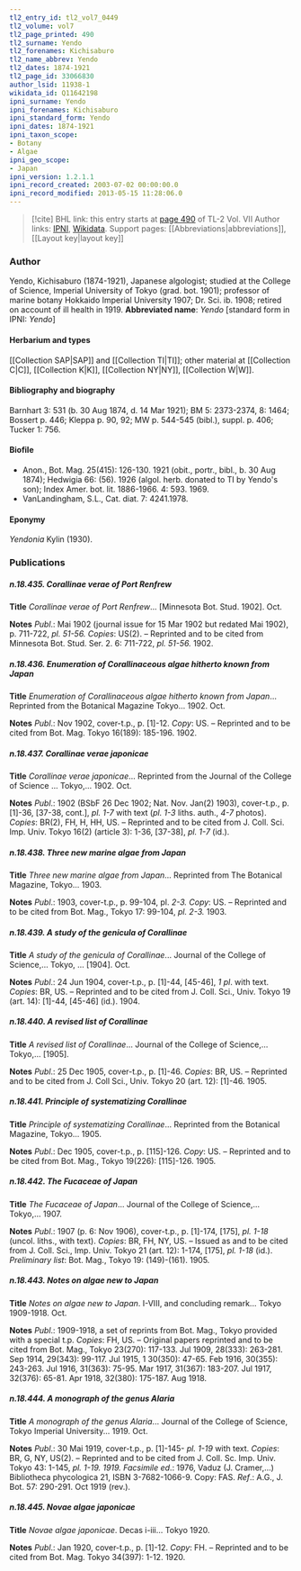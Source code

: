 ```yaml
---
tl2_entry_id: tl2_vol7_0449
tl2_volume: vol7
tl2_page_printed: 490
tl2_surname: Yendo
tl2_forenames: Kichisaburo
tl2_name_abbrev: Yendo
tl2_dates: 1874-1921
tl2_page_id: 33066830
author_lsid: 11938-1
wikidata_id: Q11642198
ipni_surname: Yendo
ipni_forenames: Kichisaburo
ipni_standard_form: Yendo
ipni_dates: 1874-1921
ipni_taxon_scope: 
- Botany
- Algae
ipni_geo_scope: 
- Japan
ipni_version: 1.2.1.1
ipni_record_created: 2003-07-02 00:00:00.0
ipni_record_modified: 2013-05-15 11:28:06.0
---
```


> [!cite] BHL link: this entry starts at [page 490](https://www.biodiversitylibrary.org/page/33066830) of TL-2 Vol. VII
> Author links: [IPNI](https://www.ipni.org/a/11938-1), [Wikidata](https://www.wikidata.org/wiki/Q11642198). Support pages: [[Abbreviations|abbreviations]], [[Layout key|layout key]]

### Author

Yendo, Kichisaburo (1874-1921), Japanese algologist; studied at the College of Science, Imperial University of Tokyo (grad. bot. 1901); professor of marine botany Hokkaido Imperial University 1907; Dr. Sci. ib. 1908; retired on account of ill health in 1919. 
**Abbreviated name**: *Yendo* \[standard form in IPNI: *Yendo*\]

#### Herbarium and types

[[Collection SAP|SAP]] and [[Collection TI|TI]]; other material at [[Collection C|C]], [[Collection K|K]], [[Collection NY|NY]], [[Collection W|W]].

#### Bibliography and biography

Barnhart 3: 531 (b. 30 Aug 1874, d. 14 Mar 1921); BM 5: 2373-2374, 8: 1464; Bossert p. 446; Kleppa p. 90, 92; MW p. 544-545 (bibl.), suppl. p. 406; Tucker 1: 756.

#### Biofile

- Anon., Bot. Mag. 25(415): 126-130. 1921 (obit., portr., bibl., b. 30 Aug 1874); Hedwigia 66: (56). 1926 (algol. herb. donated to TI by Yendo's son); Index Amer. bot. lit. 1886-1966. 4: 593. 1969.
- VanLandingham, S.L., Cat. diat. 7: 4241.1978.

#### Eponymy

*Yendonia* Kylin (1930).

### Publications

##### n.18.435. Corallinae verae of Port Renfrew

**Title**
*Corallinae verae of Port Renfrew*... \[Minnesota Bot. Stud. 1902\]. Oct.

**Notes**
*Publ*.: Mai 1902 (journal issue for 15 Mar 1902 but redated Mai 1902), p. 711-722, *pl. 51-56. Copies*: US(2). – Reprinted and to be cited from Minnesota Bot. Stud. Ser. 2. 6: 711-722, *pl. 51-56.* 1902.

##### n.18.436. Enumeration of Corallinaceous algae hitherto known from Japan

**Title**
*Enumeration of Corallinaceous algae hitherto known from Japan*... Reprinted from the Botanical Magazine Tokyo... 1902. Oct.

**Notes**
*Publ*.: Nov 1902, cover-t.p., p. \[1\]-12. *Copy*: US. – Reprinted and to be cited from Bot. Mag. Tokyo 16(189): 185-196. 1902.

##### n.18.437. Corallinae verae japonicae

**Title**
*Corallinae verae japonicae*... Reprinted from the Journal of the College of Science ... Tokyo,... 1902. Oct.

**Notes**
*Publ*.: 1902 (BSbF 26 Dec 1902; Nat. Nov. Jan(2) 1903), cover-t.p., p. \[1\]-36, \[37-38, cont.\], *pl. 1-7* with text (*pl. 1-3* liths. auth., *4-7* photos). *Copies*: BR(2), FH, H, HH, US. – Reprinted and to be cited from J. Coll. Sci. Imp. Univ. Tokyo 16(2) (article 3): 1-36, \[37-38\], *pl. 1-7* (id.).

##### n.18.438. Three new marine algae from Japan

**Title**
*Three new marine algae from Japan*... Reprinted from The Botanical Magazine, Tokyo... 1903.

**Notes**
*Publ*.: 1903, cover-t.p., p. 99-104, pl. *2-3. Copy*: US. – Reprinted and to be cited from Bot. Mag., Tokyo 17: 99-104, *pl. 2-3.* 1903.

##### n.18.439. A study of the genicula of Corallinae

**Title**
*A study of the genicula of Corallinae*... Journal of the College of Science,... Tokyo, ... \[1904\]. Oct.

**Notes**
*Publ*.: 24 Jun 1904, cover-t.p., p. \[1\]-44, \[45-46\], *1 pl*. with text. *Copies*: BR, US. – Reprinted and to be cited from J. Coll. Sci., Univ. Tokyo 19 (art. 14): \[1\]-44, \[45-46\] (id.). 1904.

##### n.18.440. A revised list of Corallinae

**Title**
*A revised list of Corallinae*... Journal of the College of Science,... Tokyo,... \[1905\].

**Notes**
*Publ*.: 25 Dec 1905, cover-t.p., p. \[1\]-46. *Copies*: BR, US. – Reprinted and to be cited from J. Coll Sci., Univ. Tokyo 20 (art. 12): \[1\]-46. 1905.

##### n.18.441. Principle of systematizing Corallinae

**Title**
*Principle of systematizing Corallinae*... Reprinted from the Botanical Magazine, Tokyo... 1905.

**Notes**
*Publ*.: Dec 1905, cover-t.p., p. \[115\]-126. *Copy*: US. – Reprinted and to be cited from Bot. Mag., Tokyo 19(226): \[115\]-126. 1905.

##### n.18.442. The Fucaceae of Japan

**Title**
*The Fucaceae of Japan*... Journal of the College of Science,... Tokyo,... 1907.

**Notes**
*Publ*.: 1907 (p. 6: Nov 1906), cover-t.p., p. \[1\]-174, \[175\], *pl. 1-18* (uncol. liths., with text). *Copies*: BR, FH, NY, US. – Issued as and to be cited from J. Coll. Sci., Imp. Univ. Tokyo 21 (art. 12): 1-174, \[175\], *pl. 1-18* (id.).
*Preliminary list*: Bot. Mag., Tokyo 19: (149)-(161). 1905.

##### n.18.443. Notes on algae new to Japan

**Title**
*Notes on algae new to Japan*. I-VIII, and concluding remark... Tokyo 1909-1918. Oct.

**Notes**
*Publ*.: 1909-1918, a set of reprints from Bot. Mag., Tokyo provided with a special t.p.
*Copies*: FH, US. – Original papers reprinted and to be cited from Bot. Mag., Tokyo 23(270): 117-133. Jul 1909, 28(333): 263-281. Sep 1914, 29(343): 99-117. Jul 1915, 1 30(350): 47-65. Feb 1916, 30(355): 243-263. Jul 1916, 31(363): 75-95. Mar 1917, 31(367): 183-207. Jul 1917, 32(376): 65-81. Apr 1918, 32(380): 175-187. Aug 1918.

##### n.18.444. A monograph of the genus Alaria

**Title**
*A monograph of the genus Alaria*... Journal of the College of Science, Tokyo Imperial University... 1919. Oct.

**Notes**
*Publ*.: 30 Mai 1919, cover-t.p., p. \[1\]-145- *pl. 1-19* with text. *Copies*: BR, G, NY, US(2). – Reprinted and to be cited from J. Coll. Sc. Imp. Univ. Tokyo 43: 1-145, *pl. 1-19. 1919.*
*Facsimile ed*.: 1976, Vaduz (J. Cramer,...) Bibliotheca phycologica 21, ISBN 3-7682-1066-9. Copy: FAS.
*Ref*.: A.G., J. Bot. 57: 290-291. Oct 1919 (rev.).

##### n.18.445. Novae algae japonicae

**Title**
*Novae algae japonicae*. Decas i-iii... Tokyo 1920.

**Notes**
*Publ*.: Jan 1920, cover-t.p., p. \[1\]-12. *Copy*: FH. – Reprinted and to be cited from Bot.
Mag. Tokyo 34(397): 1-12. 1920.

